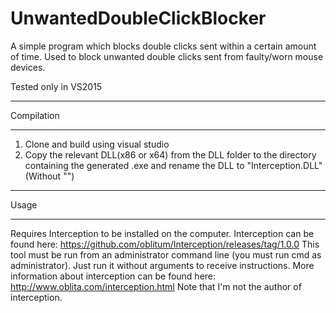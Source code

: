 # UnwantedDoubleClickBlocker
A simple program which blocks double clicks sent within a certain amount of time. Used to block unwanted double clicks sent from faulty/worn mouse devices.

Tested only in VS2015

***********
Compilation
***********

1. Clone and build using visual studio
2. Copy the relevant DLL(x86 or x64) from the DLL folder to the directory containing the generated .exe and rename the DLL to "Interception.DLL" (Without "")

*****
Usage
*****
Requires Interception to be installed on the computer.
Interception can be found here: https://github.com/oblitum/Interception/releases/tag/1.0.0
This tool must be run from an administrator command line (you must run cmd as administrator). Just run it without arguments to receive instructions.
More information about interception can be found here: http://www.oblita.com/interception.html
Note that I'm not the author of interception.